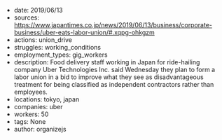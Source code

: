- date: 2019/06/13
- sources: https://www.japantimes.co.jp/news/2019/06/13/business/corporate-business/uber-eats-labor-union/#.xqpg-ohkgzm
- actions: union_drive
- struggles: working_conditions
- employment_types: gig_workers
- description: Food delivery staff working in Japan for ride-hailing company Uber Technologies Inc. said Wednesday they plan to form a labor union in a bid to improve what they see as disadvantageous treatment for being classified as independent contractors rather than employees.
- locations: tokyo, japan
- companies: uber
- workers: 50
- tags: None
- author: organizejs
